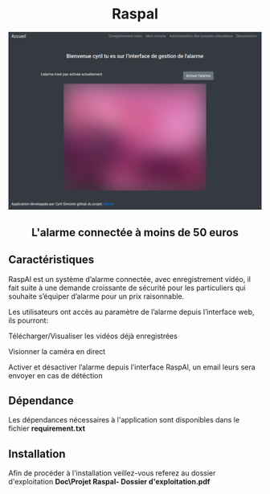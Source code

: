 <h1 align="center"> Raspal </h1>

<p align="center"><img src="Doc/interface.png"></p>

<h2 align="center">L'alarme connectée à moins de 50 euros</h2>

## Caractéristiques
RaspAl est un système d’alarme connectée, avec enregistrement vidéo, il fait suite à une demande croissante de sécurité pour les particuliers qui souhaite s’équiper d’alarme pour un prix raisonnable.

Les utilisateurs ont accès au paramètre de l’alarme depuis l’interface web, ils pourront:

Télécharger/Visualiser les vidéos déjà enregistrées

Visionner la caméra en direct

Activer et désactiver l’alarme depuis l’interface RaspAl, un email leurs sera envoyer en cas de détéction


## Dépendance

Les dépendances nécessaires à l'application sont disponibles dans le fichier **requirement.txt**

## Installation

Afin de procéder à l'installation veillez-vous referez au dossier d'exploitation **Doc\\Projet Raspal- Dossier d'exploitation.pdf**

